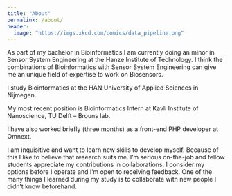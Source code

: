 ```yaml
---
title: "About"
permalink: /about/
header:
  image: "https://imgs.xkcd.com/comics/data_pipeline.png"
---
```


As part of my bachelor in Bioinformatics I am currently doing an minor in Sensor System Engineering at the Hanze Institute of Technology. I think the combinations of Bioinformatics with Sensor System Engineering can give me an unique field of expertise to work on Biosensors.

I study Bioinformatics at the HAN University of Applied Sciences in Nijmegen.


My most recent position is Bioinformatics Intern at Kavli Institute of Nanoscience, TU Delft – Brouns lab.

I have also worked briefly (three months) as a front-end PHP developer at Omnext.


I am inquisitive and want to learn new skills to develop myself. Because of this I like to believe that research suits me. I’m serious on-the-job and fellow students appreciate my contributions in collaborations. I consider my options before I operate and I’m open to receiving feedback. One of the many things I learned during my study is to collaborate with new people I didn’t know beforehand.
